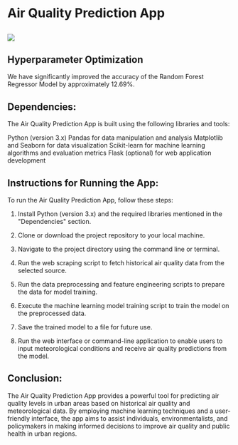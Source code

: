 # Air Quality Prediction App 

![](https://github.com/Raul909/Air-Quality-Prediction/blob/main/notebooks/Air%20quality%20index.png)
--------------------------------

## Hyperparameter Optimization

We have significantly improved the accuracy of the Random Forest Regressor Model by approximately 12.69%.



## Dependencies:

The Air Quality Prediction App is built using the following libraries and tools:

Python (version 3.x)
Pandas for data manipulation and analysis
Matplotlib and Seaborn for data visualization
Scikit-learn for machine learning algorithms and evaluation metrics
Flask (optional) for web application development



## Instructions for Running the App:

To run the Air Quality Prediction App, follow these steps:

1. Install Python (version 3.x) and the required libraries mentioned in the "Dependencies" section.

2. Clone or download the project repository to your local machine.

3. Navigate to the project directory using the command line or terminal.

4. Run the web scraping script to fetch historical air quality data from the selected source.

5. Run the data preprocessing and feature engineering scripts to prepare the data for model training.

6. Execute the machine learning model training script to train the model on the preprocessed data.

7. Save the trained model to a file for future use.

8. Run the web interface or command-line application to enable users to input meteorological conditions and receive air quality predictions from the model.



## Conclusion:

The Air Quality Prediction App provides a powerful tool for predicting air quality levels in urban areas based on historical air quality and meteorological data. By employing machine learning techniques and a user-friendly interface, the app aims to assist individuals, environmentalists, and policymakers in making informed decisions to improve air quality and public health in urban regions.
